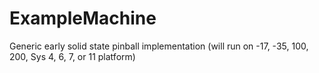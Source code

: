 # ExampleMachine
Generic early solid state pinball implementation (will run on -17, -35, 100, 200, Sys 4, 6, 7, or 11 platform)
